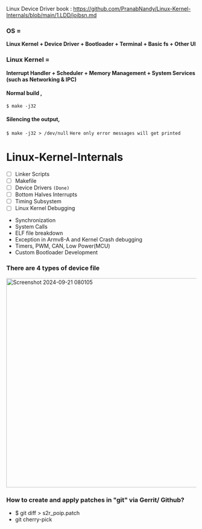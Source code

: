 Linux Device Driver book : https://github.com/PranabNandy/Linux-Kernel-Internals/blob/main/1.LDD/joibsn.md



### OS =
**Linux Kernel + Device Driver + Bootloader + Terminal + Basic fs + Other UI**
### Linux Kernel = 
**Interrupt Handler + Scheduler + Memory Management + System Services (such as Networking & IPC)**

#### Normal build , 
`$ make -j32`
#### Silencing the output,  
`$ make -j32 > /dev/null`
`Here only error messages will get printed`
# Linux-Kernel-Internals
- [ ] Linker Scripts
- [ ] Makefile
- [ ] Device Drivers  `(Done)`
- [ ] Bottom Halves Interrupts
- [ ] Timing Subsystem
- [ ] Linux Kernel Debugging
- Synchronization
- System Calls
- ELF file breakdown
- Exception in Armv8-A and Kernel Crash debugging
- Timers, PWM, CAN, Low Power(MCU)
- Custom Bootloader Development

### There are 4 types of device file
<img width="553" alt="Screenshot 2024-09-21 080105" src="https://github.com/user-attachments/assets/3f334eca-5c4f-418c-add1-617b3bbbd7e9">

### How to create and apply patches in "git" via Gerrit/ Github?
- $ git diff > s2r_poip.patch
- git cherry-pick 
